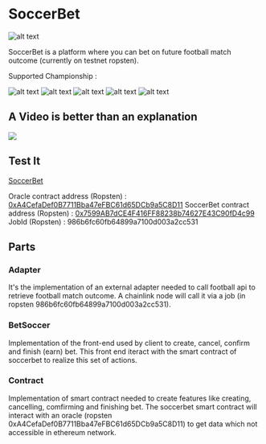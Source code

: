 # SoccerBet

![alt text](https://soccer-b.herokuapp.com/Soccer%20Bet.png)

SoccerBet is a platform where you can bet on future football match outcome (currently on testnet ropsten).

Supported Championship :

![alt text](https://upload.wikimedia.org/wikipedia/fr/thumb/c/ca/Logo_Ligue_1_Uber_Eats_2020.svg/langfr-130px-Logo_Ligue_1_Uber_Eats_2020.svg.png)
![alt text](https://upload.wikimedia.org/wikipedia/commons/thumb/9/92/LaLiga_Santander.svg/langfr-200px-LaLiga_Santander.svg.png)
![alt text](https://upload.wikimedia.org/wikipedia/fr/thumb/f/f2/Premier_League_Logo.svg/langfr-440px-Premier_League_Logo.svg.png)
![alt text](https://upload.wikimedia.org/wikipedia/commons/thumb/b/b4/Serie_A_Logo_%28ab_2019%29.svg/langfr-180px-Serie_A_Logo_%28ab_2019%29.svg.png)
![alt text](https://upload.wikimedia.org/wikipedia/fr/thumb/0/0a/Bundesliga-logo.svg/langfr-180px-Bundesliga-logo.svg.png)


## A Video is better than an explanation

[![](http://img.youtube.com/vi/uAc4MousaO4/0.jpg)](https://youtu.be/Bt0FqrHWzi0 "SoccerBet")

## Test It

[SoccerBet](https://soccer-b.herokuapp.com/)

Oracle contract address (Ropsten) : [0xA4CefaDef0B7711Bba47eFBC61d65DCb9a5C8D11](https://ropsten.etherscan.io/address/0xA4CefaDef0B7711Bba47eFBC61d65DCb9a5C8D11)
SoccerBet contract address (Ropsten) : [0x7599AB7dCE4F416FF88238b74627E43C90fD4c99](https://ropsten.etherscan.io/address/0x7599AB7dCE4F416FF88238b74627E43C90fD4c99)
JobId (Ropsten) : 986b6fc60fb64899a7100d003a2cc531

## Parts

### Adapter
 It's the implementation of an external adapter needed to call football api to retrieve football match outcome. A chainlink node will call it via a job (in ropsten 986b6fc60fb64899a7100d003a2cc531).
 
### BetSoccer
Implementation of the front-end used by client to create, cancel, confirm and finish (earn) bet. This front end iteract with the smart contract of soccerbet to realize this set of actions.

### Contract
Implementation of smart contract needed to create features like creating, cancelling, comfirming and finishing bet. The soccerbet smart contract will interact with an oracle (ropsten 0xA4CefaDef0B7711Bba47eFBC61d65DCb9a5C8D11) to get data which not accessible in ethereum network.

